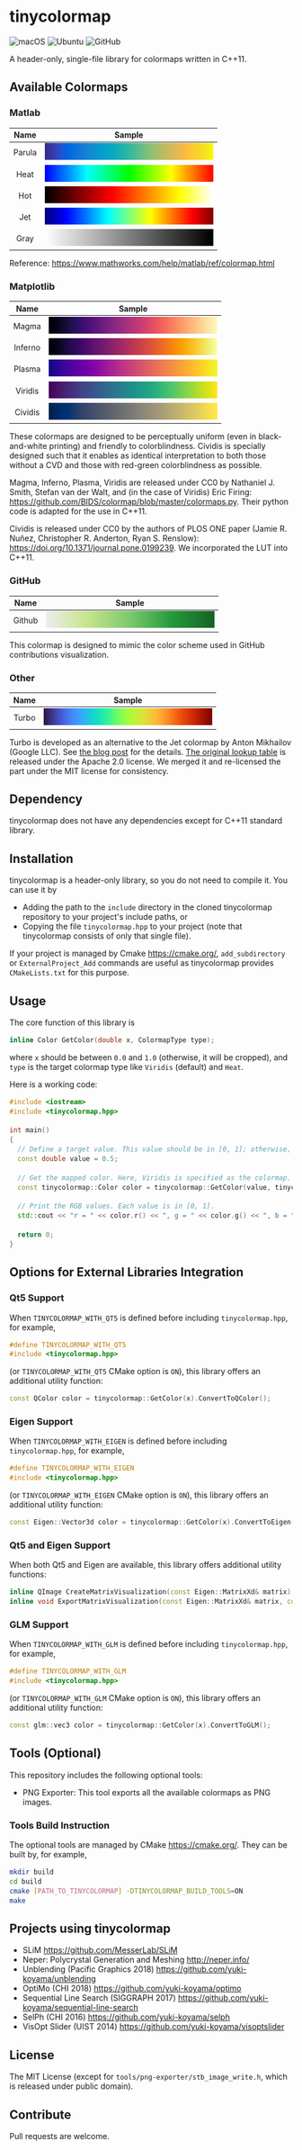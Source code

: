# tinycolormap

![macOS](https://github.com/yuki-koyama/tinycolormap/workflows/macOS/badge.svg)
![Ubuntu](https://github.com/yuki-koyama/tinycolormap/workflows/Ubuntu/badge.svg)
![GitHub](https://img.shields.io/github/license/yuki-koyama/tinycolormap)

A header-only, single-file library for colormaps written in C++11.

## Available Colormaps

### Matlab

| Name     | Sample                         |
|:--------:|:------------------------------:|
| Parula   | ![](docs/samples/Parula.png)   |
| Heat     | ![](docs/samples/Heat.png)     |
| Hot      | ![](docs/samples/Hot.png)      |
| Jet      | ![](docs/samples/Jet.png)      |
| Gray     | ![](docs/samples/Gray.png)     |

Reference: <https://www.mathworks.com/help/matlab/ref/colormap.html>

### Matplotlib

| Name     | Sample                         |
|:--------:|:------------------------------:|
| Magma    | ![](docs/samples/Magma.png)    |
| Inferno  | ![](docs/samples/Inferno.png)  |
| Plasma   | ![](docs/samples/Plasma.png)   |
| Viridis  | ![](docs/samples/Viridis.png)  |
| Cividis  | ![](docs/samples/Cividis.png)  |

These colormaps are designed to be perceptually uniform (even in black-and-white printing) and friendly to colorblindness. Cividis is specially designed such that it enables as identical interpretation to both those without a CVD and those with red-green colorblindness as possible.

Magma, Inferno, Plasma, Viridis are released under CC0 by Nathaniel J. Smith, Stefan van der Walt, and (in the case of Viridis) Eric Firing: <https://github.com/BIDS/colormap/blob/master/colormaps.py>. Their python code is adapted for the use in C++11.

Cividis is released under CC0 by the authors of PLOS ONE paper (Jamie R. Nuñez, Christopher R. Anderton, Ryan S. Renslow): <https://doi.org/10.1371/journal.pone.0199239>. We incorporated the LUT into C++11.

### GitHub

| Name     | Sample                         |
|:--------:|:------------------------------:|
| Github   | ![](docs/samples/Github.png)   |

This colormap is designed to mimic the color scheme used in GitHub contributions visualization.

### Other

| Name     | Sample                         |
|:--------:|:------------------------------:|
| Turbo    | ![](docs/samples/Turbo.png)    |

Turbo is developed as an alternative to the Jet colormap by Anton Mikhailov (Google LLC). See [the blog post](https://ai.googleblog.com/2019/08/turbo-improved-rainbow-colormap-for.html) for the details. [The original lookup table](https://gist.github.com/mikhailov-work/6a308c20e494d9e0ccc29036b28faa7a) is released under the Apache 2.0 license. We merged it and re-licensed the part under the MIT license for consistency.

## Dependency

tinycolormap does not have any dependencies except for C++11 standard library.

## Installation

tinycolormap is a header-only library, so you do not need to compile it. You can use it by

- Adding the path to the `include` directory in the cloned tinycolormap repository to your project's include paths, or
- Copying the file `tinycolormap.hpp` to your project (note that tinycolormap consists of only that single file).

If your project is managed by Cmake <https://cmake.org/>, `add_subdirectory` or `ExternalProject_Add` commands are useful as tinycolormap provides `CMakeLists.txt` for this purpose.

## Usage

The core function of this library is
```cpp
inline Color GetColor(double x, ColormapType type);
```
where `x` should be between `0.0` and `1.0` (otherwise, it will be cropped), and `type` is the target colormap type like `Viridis` (default) and `Heat`.

Here is a working code:
```cpp
#include <iostream>
#include <tinycolormap.hpp>

int main()
{
  // Define a target value. This value should be in [0, 1]; otherwise, it will be cropped to 0 or 1.
  const double value = 0.5;

  // Get the mapped color. Here, Viridis is specified as the colormap.
  const tinycolormap::Color color = tinycolormap::GetColor(value, tinycolormap::ColormapType::Viridis);

  // Print the RGB values. Each value is in [0, 1].
  std::cout << "r = " << color.r() << ", g = " << color.g() << ", b = " << color.b() << std::endl;

  return 0;
}
```

## Options for External Libraries Integration

### Qt5 Support

When `TINYCOLORMAP_WITH_QT5` is defined before including `tinycolormap.hpp`, for example,
```cpp
#define TINYCOLORMAP_WITH_QT5
#include <tinycolormap.hpp>
```
(or `TINYCOLORMAP_WITH_QT5` CMake option is `ON`), this library offers an additional utility function:
```cpp
const QColor color = tinycolormap::GetColor(x).ConvertToQColor();
```

### Eigen Support

When `TINYCOLORMAP_WITH_EIGEN` is defined before including `tinycolormap.hpp`, for example,
```cpp
#define TINYCOLORMAP_WITH_EIGEN
#include <tinycolormap.hpp>
```
(or `TINYCOLORMAP_WITH_EIGEN` CMake option is `ON`), this library offers an additional utility function:
```cpp
const Eigen::Vector3d color = tinycolormap::GetColor(x).ConvertToEigen();
```

###  Qt5 and Eigen Support

When both Qt5 and Eigen are available, this library offers additional utility functions:
```cpp
inline QImage CreateMatrixVisualization(const Eigen::MatrixXd& matrix);
inline void ExportMatrixVisualization(const Eigen::MatrixXd& matrix, const std::string& path);
```

### GLM Support

When `TINYCOLORMAP_WITH_GLM` is defined before including `tinycolormap.hpp`, for example,
```cpp
#define TINYCOLORMAP_WITH_GLM
#include <tinycolormap.hpp>
```
(or `TINYCOLORMAP_WITH_GLM` CMake option is `ON`), this library offers an additional utility function:
```cpp
const glm::vec3 color = tinycolormap::GetColor(x).ConvertToGLM();
```

## Tools (Optional)

This repository includes the following optional tools:

- PNG Exporter: This tool exports all the available colormaps as PNG images.

### Tools Build Instruction

The optional tools are managed by CMake <https://cmake.org/>. They can be built by, for example,
```bash
mkdir build
cd build
cmake [PATH_TO_TINYCOLORMAP] -DTINYCOLORMAP_BUILD_TOOLS=ON
make
```

## Projects using tinycolormap

- SLiM <https://github.com/MesserLab/SLiM>
- Neper: Polycrystal Generation and Meshing <http://neper.info/>
- Unblending (Pacific Graphics 2018) <https://github.com/yuki-koyama/unblending>
- OptiMo (CHI 2018) <https://github.com/yuki-koyama/optimo>
- Sequential Line Search (SIGGRAPH 2017) <https://github.com/yuki-koyama/sequential-line-search>
- SelPh (CHI 2016) <https://github.com/yuki-koyama/selph>
- VisOpt Slider (UIST 2014) <https://github.com/yuki-koyama/visoptslider>

## License

The MIT License (except for `tools/png-exporter/stb_image_write.h`, which is released under public domain).

## Contribute

Pull requests are welcome.

